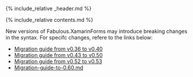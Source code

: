 {% include_relative _header.md %}

{% include_relative contents.md %}

New versions of Fabulous.XamarinForms may introduce breaking changes in the syntax. For specifc changes, refere to the links below:

* [Migration guide from v0.36 to v0.40](migration-guide-to-0.40.html)
* [Migration guide from v0.43 to v0.50](migration-guide-to-0.50.html)
* [Migration guide from v0.52 to v0.53](migration-guide-to-0.53.html)
* [Migration-guide-to-0.60.md](migration-guide-to-0.60.html)
